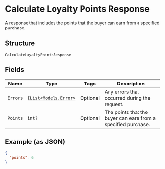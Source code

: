 
# Calculate Loyalty Points Response

A response that includes the points that the buyer can earn from
a specified purchase.

## Structure

`CalculateLoyaltyPointsResponse`

## Fields

| Name | Type | Tags | Description |
|  --- | --- | --- | --- |
| `Errors` | [`IList<Models.Error>`](/doc/models/error.md) | Optional | Any errors that occurred during the request. |
| `Points` | `int?` | Optional | The points that the buyer can earn from a specified purchase. |

## Example (as JSON)

```json
{
  "points": 6
}
```

